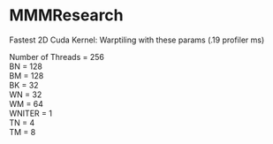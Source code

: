 # MMMResearch
Fastest 2D Cuda Kernel: Warptiling with these params (.19 profiler ms)

Number of Threads = 256  
BN = 128  
BM = 128  
BK = 32  
WN = 32  
WM = 64  
WNITER = 1  
TN = 4   
TM = 8    

